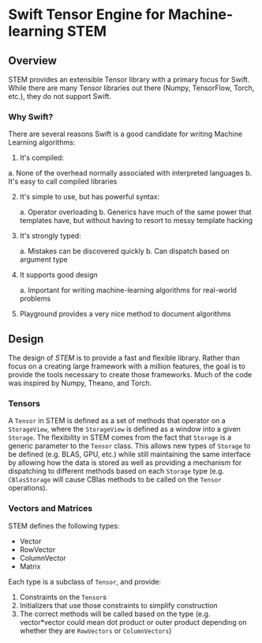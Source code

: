 # Swift Tensor Engine for Machine-learning STEM

## Overview

STEM provides an extensible Tensor library with a primary focus for Swift. While there are many Tensor libraries out there (Numpy, TensorFlow, Torch, etc.), they do not support Swift.


### Why Swift?

There are several reasons Swift is a good candidate for writing Machine Learning algorithms:

1. It's compiled:

 a. None of the overhead normally associated with interpreted languages
 b. It's easy to call compiled libraries


2. It's simple to use, but has powerful syntax:

	a. Operator overloading
	b. Generics have much of the same power that templates have, but without having to resort to messy template hacking

3. It's strongly typed:

	a. Mistakes can be discovered quickly
	b. Can dispatch based on argument type

4. It supports good design

	a. Important for writing machine-learning algorithms for real-world problems

5. Playground provides a very nice method to document algorithms


## Design
The design of *STEM* is to provide a fast and flexible library. Rather than focus on a creating large framework with a million features, the goal is to provide the tools necessary to create those frameworks. Much of the code was inspired by Numpy, Theano, and Torch.

### Tensors
A `Tensor` in STEM is defined as a set of methods that operator on a `StorageView`, where the `StorageView` is defined as a window into a given `Storage`. The flexibility in STEM comes from the fact that `Storage` is a generic parameter to the `Tensor` class. This allows new types of `Storage` to be defined (e.g. BLAS, GPU, etc.) while still maintaining the same interface by allowing how the data is stored as well as providing a mechanism for dispatching to different methods based on each `Storage` type (e.g. `CBlasStorage` will cause CBlas methods to be called on the `Tensor` operations).

### Vectors and Matrices

STEM defines the following types:

* Vector
* RowVector
* ColumnVector
* Matrix

Each type is a subclass of `Tensor`, and provide:

1. Constraints on the `Tensor`s
2. Initializers that use those constraints to simplify construction
3. The correct methods will be called based on the type (e.g. vector*vector could mean dot product or outer product depending on whether they are `RowVectors` or `ColumnVectors`)
